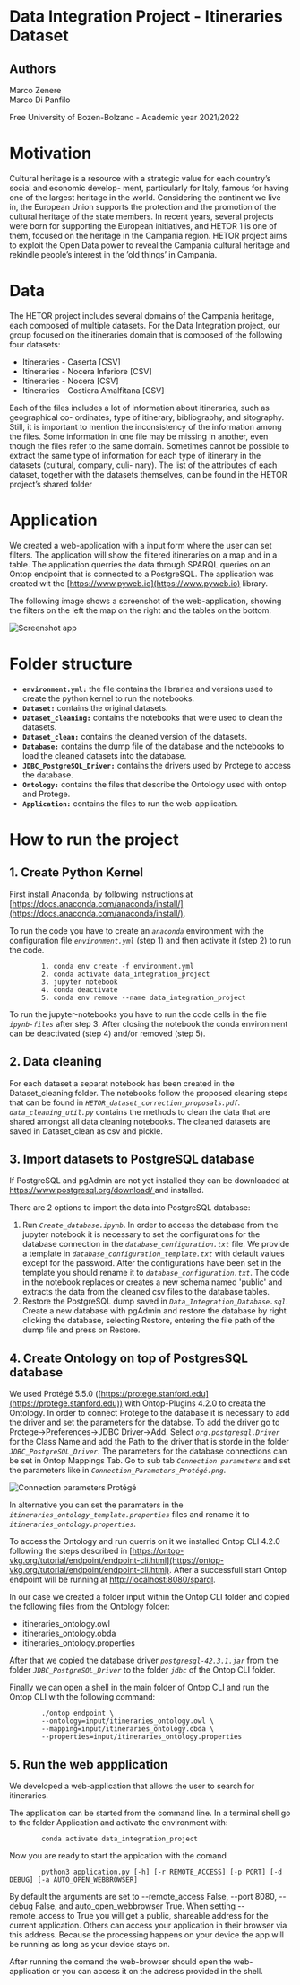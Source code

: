 # Data Integration Project - Itineraries Dataset

## Authors
Marco Zenere<br>
Marco Di Panfilo

Free University of Bozen-Bolzano - Academic year 2021/2022

# Motivation

Cultural heritage is a resource with a strategic value for each country’s social and economic develop-
ment, particularly for Italy, famous for having one of the largest heritage in the world. Considering
the continent we live in, the European Union supports the protection and the promotion of the
cultural heritage of the state members. In recent years, several projects were born for supporting
the European initiatives, and HETOR 1 is one of them, focused on the heritage in the Campania
region. HETOR project aims to exploit the Open Data power to reveal the Campania cultural
heritage and rekindle people’s interest in the ’old things’ in Campania.

# Data

The HETOR project includes several domains of the Campania heritage, each composed of multiple
datasets. For the Data Integration project, our group focused on the itineraries domain that is
composed of the following four datasets:

- Itineraries - Caserta [CSV]
- Itineraries - Nocera Inferiore [CSV]
- Itineraries - Nocera [CSV]
- Itineraries - Costiera Amalfitana [CSV]

Each of the files includes a lot of information about itineraries, such as geographical co-
ordinates, type of itinerary, bibliography, and sitography. Still, it is important to mention the
inconsistency of the information among the files. Some information in one file may be missing in
another, even though the files refer to the same domain. Sometimes cannot be possible to extract
the same type of information for each type of itinerary in the datasets (cultural, company, culi-
nary). The list of the attributes of each dataset, together with the datasets themselves, can be
found in the HETOR project’s shared folder

# Application

We created a web-application with a input form where the user can set filters. The application will show
the filtered itineraries on a map and in a table. The application querries the data through SPARQL queries
on an Ontop endpoint that is connected to a PostgreSQL. The application was created wit the [https://www.pyweb.io](https://www.pyweb.io) library.

The following image shows a screenshot of the web-application, showing the filters on the left the map on the right and the tables on the bottom:

![Screenshot app](Images/screenshot_app.png)

# Folder structure

- **`environment.yml:`** the file contains the libraries and versions used to create the python kernel to run the notebooks.
- **`Dataset:`** contains the original datasets.
- **`Dataset_cleaning:`** contains the notebooks that were used to clean the datasets. 
- **`Dataset_clean:`** contains the cleaned version of the datasets.
- **`Database:`** contains the dump file of the database and the notebooks to load the cleaned datasets into the database.
- **`JDBC_PostgreSQL_Driver:`** contains the drivers used by Protege to access the database.
- **`Ontology:`** contains the files that describe the Ontology used with ontop and Protege.
- **`Application:`** contains the files to run the web-application.

# How to run the project

## 1. Create Python Kernel

First install Anaconda, by following instructions at [https://docs.anaconda.com/anaconda/install/](https://docs.anaconda.com/anaconda/install/).

To run the code you have to create an *`anaconda`* environment with the configuration file *`environment.yml`* (step 1) and then activate it (step 2) to run the code.

            1. conda env create -f environment.yml
            2. conda activate data_integration_project
            3. jupyter notebook
            4. conda deactivate
            5. conda env remove --name data_integration_project

To run the jupyter-notebooks you have to run the code cells in the file *`ipynb-files`* after step 3. After closing the notebook the conda environment can be deactivated (step 4) and/or removed (step 5).

## 2. Data cleaning

For each dataset a separat notebook has been created in the Dataset_cleaning folder. The notebooks follow the proposed cleaning steps that can be found in *`HETOR_dataset_correction_proposals.pdf`*. 
*`data_cleaning_util.py`* contains the methods to clean the data that are shared amongst all data cleaning notebooks. The cleaned datasets are saved in Dataset_clean as csv and pickle.

## 3. Import datasets to PostgreSQL database

If PostgreSQL and pgAdmin are not yet installed they can be downloaded at [https://www.postgresql.org/download/ ](https://www.postgresql.org/download/) and installed.

There are 2 options to import the data into PostgreSQL database:
1. Run *`Create_database.ipynb`*. In order to access the database from the jupyter notebook it is necessary to set the configurations for the database connection in the *`database_configuration.txt`* file. 
We provide a template in *`database_configuration_template.txt`* with default values except for the password. After the configurations have been set in the template you should rename it to 
*`database_configuration.txt`*. The code in the notebook replaces or creates a new schema named 'public' and extracts the data from the cleaned csv files to the database tables.
2. Restore the PostgreSQL dump saved in *`Data_Integration_Database.sql`*. Create a new database with pgAdmin and restore the database by right clicking the database, selecting Restore, entering the 
file path of the dump file and press on Restore.

## 4. Create Ontology on top of PostgresSQL database

We used Protégé 5.5.0 ([https://protege.stanford.edu](https://protege.stanford.edu)) with Ontop-Plugins 4.2.0 to creata the Ontology. In order to connect Protege to the database it is necessary to
add the driver and set the parameters for the databse. To add the driver go to Protege->Preferences->JDBC Driver->Add. Select *`org.postgresql.Driver`* for the Class Name and add the Path to the 
driver that is storde in the folder *`JDBC_PostgreSQL_Driver`*. The parameters for the database connections can be set in Ontop Mappings Tab. Go to sub tab *`Connection parameters`* and set the 
parameters like in *`Connection_Parameters_Protégé.png`*. 

![Connection parameters Protégé](Images/Connection_Parameters_Protege.png)

In alternative you can set the paramaters in the *`itineraries_ontology_template.properties`* files and rename it to 
*`itineraries_ontology.properties`*.

To access the Ontology and run querris on it we installed Ontop CLI 4.2.0 following the steps described in 
[https://ontop-vkg.org/tutorial/endpoint/endpoint-cli.html](https://ontop-vkg.org/tutorial/endpoint/endpoint-cli.html). After a successfull start Ontop endpoint will be running at 
[http://localhost:8080/sparql](http://localhost:8080/sparql).

In our case we created a folder input within the Ontop CLI folder and copied the following files from the Ontology folder:

- itineraries_ontology.owl
- itineraries_ontology.obda
- itineraries_ontology.properties

After that we copied the database driver *`postgresql-42.3.1.jar`* from the folder *`JDBC_PostgreSQL_Driver`* to the folder *`jdbc`* of the Ontop CLI folder.

Finally we can open a shell in the main folder of Ontop CLI and run the Ontop CLI with the following command:

            ./ontop endpoint \
            --ontology=input/itineraries_ontology.owl \
            --mapping=input/itineraries_ontology.obda \
            --properties=input/itineraries_ontology.properties


## 5. Run the web appplication

We developed a web-application that allows the user to search for itineraries. 

The application can be started from the command line. In a terminal shell go to the folder Application and activate the
environment with:
                
            conda activate data_integration_project
                
Now you are ready to start the appication with the comand

            python3 application.py [-h] [-r REMOTE_ACCESS] [-p PORT] [-d DEBUG] [-a AUTO_OPEN_WEBBROWSER]

By default the arguments are set to --remote_access False, --port 8080, --debug False, and auto_open_webbrowser True. When setting --remote_access to True you will get a
public, shareable address for the current application. Others can access your application in their browser via this address. Because the processing happens on your device the app will be running as 
long as your device stays on.

After running the comand the web-browser should open the web-application or you can access it on the address provided in the shell.